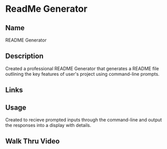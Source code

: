 # ReadMe Generator

## Name
README Generator
## Description
Created a professional README Generator that generates a README file outlining the key features of user's project using command-line prompts.  
## Links

## Usage
Created to recieve prompted inputs through the command-line and output the responses into a display with details.
## Walk Thru Video